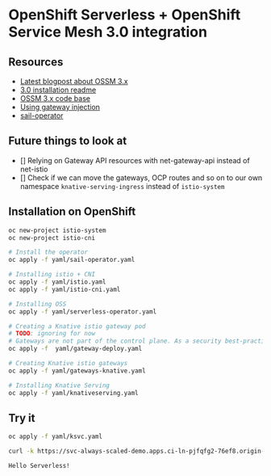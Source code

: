 # OpenShift Serverless + OpenShift Service Mesh 3.0 integration

## Resources

* [Latest blogpost about OSSM 3.x](https://www.redhat.com/en/blog/red-hat-openshift-service-mesh-3-developer-preview-update)
* [3.0 installation readme](https://github.com/maistra/istio-operator/blob/maistra-3.0/bundle/README.md)
* [OSSM 3.x code base](https://github.com/openshift-service-mesh)
* [Using gateway injection](https://docs.openshift.com/container-platform/4.14/service_mesh/v2x/ossm-traffic-manage.html#ossm-automatic-gateway-injection_traffic-management)
* [sail-operator](https://github.com/openshift-service-mesh/sail-operator)


## Future things to look at

* [] Relying on Gateway API resources with net-gateway-api instead of net-istio
* [] Check if we can move the gateways, OCP routes and so on to our own namespace `knative-serving-ingress` instead of `istio-system`

## Installation on OpenShift

```bash
oc new-project istio-system
oc new-project istio-cni

# Install the operator
oc apply -f yaml/sail-operator.yaml

# Installing istio + CNI
oc apply -f yaml/istio.yaml
oc apply -f yaml/istio-cni.yaml
```

```bash
# Installing OSS
oc apply -f yaml/serverless-operator.yaml

# Creating a Knative istio gateway pod
# TODO: ignoring for now
# Gateways are not part of the control plane. As a security best-practice, Ingress and Egress Gateways should be deployed in a different namespace than the namespace that contains the control plane.
oc apply -f  yaml/gateway-deploy.yaml

# Creating Knative istio gateways
oc apply -f yaml/gateways-knative.yaml

# Installing Knative Serving
oc apply -f yaml/knativeserving.yaml
```

## Try it 

```bash
oc apply -f yaml/ksvc.yaml
```

```bash
curl -k https://svc-always-scaled-demo.apps.ci-ln-pjfqfg2-76ef8.origin-ci-int-aws.dev.rhcloud.com
```
```text
Hello Serverless!
```
